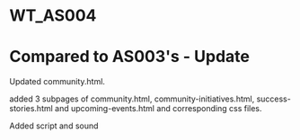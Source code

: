 # WT_AS004
# Compared to AS003's - Update
Updated community.html.

added 3 subpages of community.html, community-initiatives.html, success-stories.html and upcoming-events.html and corresponding css files.

Added script and sound
